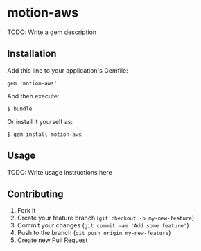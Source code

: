 # motion-aws

TODO: Write a gem description

## Installation

Add this line to your application's Gemfile:

    gem 'motion-aws'

And then execute:

    $ bundle

Or install it yourself as:

    $ gem install motion-aws

## Usage

TODO: Write usage instructions here

## Contributing

1. Fork it
2. Create your feature branch (`git checkout -b my-new-feature`)
3. Commit your changes (`git commit -am 'Add some feature'`)
4. Push to the branch (`git push origin my-new-feature`)
5. Create new Pull Request
